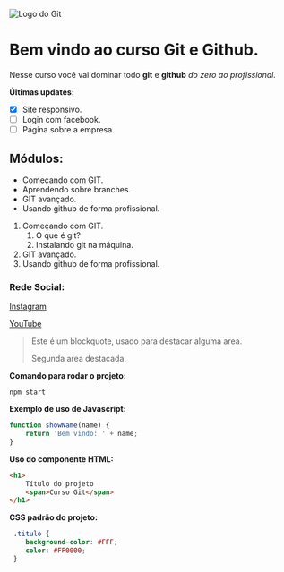 ![Logo do Git](https://sujeitoprogramador.com/wp-content/uploads/2021/04/gitimage.png)

# Bem vindo ao curso Git e Github.
Nesse curso você vai dominar todo **git** e **github** _do zero ao profissional._

**Últimas updates:**
- [x] Site responsivo.
- [ ] Login com facebook.
- [ ] Página sobre a empresa.

## Módulos:
* Começando com GIT.
* Aprendendo sobre branches.
* GIT avançado.
* Usando github de forma profissional.

1. Começando com GIT.
    1. O que é git?
    2. Instalando git na máquina.
3. GIT avançado.
4. Usando github de forma profissional.

### Rede Social:
[Instagram](https://instagram.com/sujeitoprogramador)

[YouTube](https://youtube.com/c/sujeitoprogramador)

>Este é um blockquote, usado para destacar alguma area.
>
>Segunda area destacada.


**Comando para rodar o projeto:**

```
npm start
```
**Exemplo de uso de Javascript:**
```js
function showName(name) {
    return 'Bem vindo: ' + name;
}
```

**Uso do componente HTML:**
```html
<h1>
    Título do projeto
    <span>Curso Git</span>
</h1>
```

**CSS padrão do projeto:**
```css
 .titulo {
    background-color: #FFF;
    color: #FF0000;
 }
```